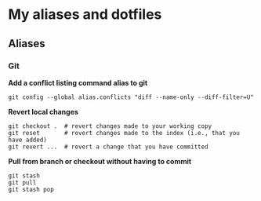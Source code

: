 # My aliases and dotfiles

## Aliases

### Git

**Add a conflict listing command alias to git**

`git config --global alias.conflicts "diff --name-only --diff-filter=U"`

**Revert local changes**

```
git checkout .  # revert changes made to your working copy
git reset       # revert changes made to the index (i.e., that you have added)
git revert ...  # revert a change that you have committed
```

**Pull from branch or checkout without having to commit**

```
git stash
git pull
git stash pop
```
